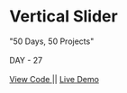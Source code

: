 # Vertical Slider
"50 Days, 50 Projects"
<br>
<br>
DAY - 27
<br> 
<br>
<a href="https://github.com/pushpakumari5117/verticalSlider"> View Code </a>
||
<a href="https://pushpakumari5117.github.io/verticalSlider/"> Live Demo </a>
